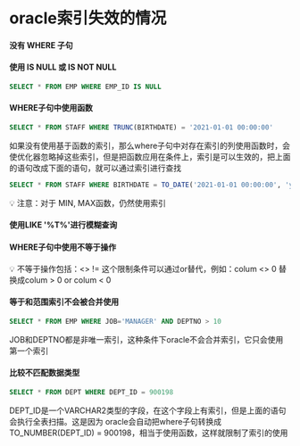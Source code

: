 # oracle索引失效的情况

#### 没有 WHERE 子句

#### 使用 IS NULL 或 IS NOT NULL

```sql
SELECT * FROM EMP WHERE EMP_ID IS NULL
```

#### WHERE子句中使用函数

```sql
SELECT * FROM STAFF WHERE TRUNC(BIRTHDATE) = '2021-01-01 00:00:00'
```

如果没有使用基于函数的索引，那么where子句中对存在索引的列使用函数时，会使优化器忽略掉这些索引，但是把函数应用在条件上，索引是可以生效的，把上面的语句改成下面的语句，就可以通过索引进行查找

```sql
SELECT * FROM STAFF WHERE BIRTHDATE = TO_DATE('2021-01-01 00:00:00', 'yyyy-mm-dd hh24:mi:ss')
```

💡 注意：对于 MIN, MAX函数，仍然使用索引

#### 使用LIKE '%T%'进行模糊查询

#### WHERE子句中使用不等于操作

💡 不等于操作包括：<> != 这个限制条件可以通过or替代，例如：colum <> 0 替换成colum > 0 or colum < 0

#### 等于和范围索引不会被合并使用

```sql
SELECT * FROM EMP WHERE JOB='MANAGER' AND DEPTNO > 10
```

JOB和DEPTNO都是非唯一索引，这种条件下oracle不会合并索引，它只会使用第一个索引

#### 比较不匹配数据类型

```sql
SELECT * FROM DEPT WHERE DEPT_ID = 900198
```

DEPT_ID是一个VARCHAR2类型的字段，在这个字段上有索引，但是上面的语句会执行全表扫描。这是因为 oracle会自动把where子句转换成TO_NUMBER(DEPT_ID) = 900198，相当于使用函数，这样就限制了索引的使用
